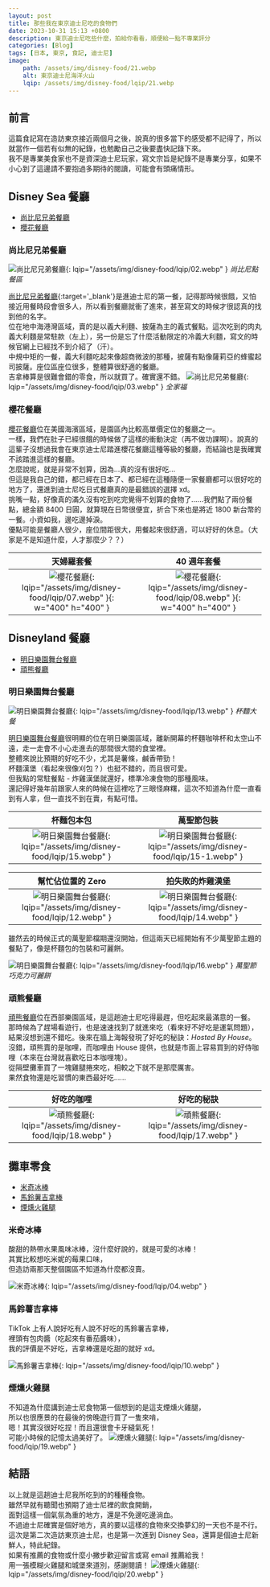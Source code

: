 ```yaml
---
layout: post
title: 那些我在東京迪士尼吃的食物們
date: 2023-10-31 15:13 +0800
description: 東京迪士尼吃些什麼，拍給你看看，順便給一點不專業評分
categories: [Blog]
tags: [日本, 東京, 食記, 迪士尼]
image: 
    path: /assets/img/disney-food/21.webp
    alt: 東京迪士尼海洋火山
    lqip: /assets/img/disney-food/lqip/21.webp
---
```


## 前言
這篇食記寫在造訪東京接近兩個月之後，說真的很多當下的感受都不記得了，所以就當作一個若有似無的紀錄，也勉勵自己之後要盡快記錄下來。<br>
我不是專業美食家也不是資深迪士尼玩家，寫文宗旨是紀錄不是專業分享，如果不小心到了這邊請不要抱過多期待的閱讀，可能會有頭痛情形。

## Disney Sea 餐廳
- [尚比尼兄弟餐廳](#尚比尼兄弟餐廳)
- [櫻花餐廳](#櫻花餐廳)


### 尚比尼兄弟餐廳
![尚比尼兄弟餐廳](/assets/img/disney-food/02.webp){: lqip="/assets/img/disney-food/lqip/02.webp" }
*尚比尼點餐區*

[尚比尼兄弟餐廳](https://www.tokyodisneyresort.jp/tc/tds/restaurant/detail/403/){:target='_blank'}是進迪士尼的第一餐，記得那時候很餓，又怕接近用餐時段會很多人，所以看到餐廳就衝了進來，甚至寫文的時候才很認真的找到他的名字。<br>
位在地中海港灣區域，賣的是以義大利麵、披薩為主的義式餐點。這次吃到的肉丸義大利麵是常駐款（左上），另一份是忘了什麼活動限定的冷義大利麵，寫文的時候官網上已經找不到介紹了（汗）。<br>
中規中矩的一餐，義大利麵吃起來像超商微波的那種，披薩有點像薩莉亞的蜂蜜起司披薩。座位區座位很多，整體算很舒適的餐廳。<br>
吉拿棒算是很難會錯的零食，所以就買了。確實還不錯。
![尚比尼兄弟餐廳](/assets/img/disney-food/03.webp){: lqip="/assets/img/disney-food/lqip/03.webp" }
*全家福*


### 櫻花餐廳
[櫻花餐廳](https://www.tokyodisneyresort.jp/tc/tds/restaurant/detail/432/)位在美國海濱區域，是園區內比較高單價定位的餐廳之一。<br>
一樣，我們在肚子已經很餓的時候做了這樣的衝動決定（再不做功課啊）。說真的這輩子沒想過我會在東京迪士尼踏進櫻花餐廳這種等級的餐廳，而結論也是我確實不該踏進這樣的餐廳。<br>
怎麼說呢，就是非常不划算，因為...真的沒有很好吃...<br>
但這是我自己的錯，都已經在日本了、都已經在這種隨便一家餐廳都可以很好吃的地方了，還進到迪士尼吃日式餐廳真的是最錯誤的選擇 xd。<br>
挑嘴一點，好像真的滿久沒有吃到吃完覺得不划算的食物了......我們點了兩份餐點，總金額 8400 日圓，就算現在日幣很便宜，折合下來也是將近 1800 新台幣的一餐。小資如我，邊吃邊掉淚。<br>
優點可能是餐廳人很少，座位間距很大，用餐起來很舒適，可以好好的休息。（大家是不是知道什麼，人才那麼少？？）


| 天婦羅套餐 | 40 週年套餐|
|:---:|:---:|
|![櫻花餐廳](/assets/img/disney-food/07.webp){: lqip="/assets/img/disney-food/lqip/07.webp" }{: w="400" h="400" }|![櫻花餐廳](/assets/img/disney-food/08.webp){: lqip="/assets/img/disney-food/lqip/08.webp" }{: w="400" h="400" }|


## Disneyland 餐廳
- [明日樂園舞台餐廳](#明日樂園舞台餐廳)
- [頑熊餐廳](#頑熊餐廳)

### 明日樂園舞台餐廳

![明日樂園舞台餐廳](/assets/img/disney-food/13.webp){: lqip="/assets/img/disney-food/lqip/13.webp" }
*杯麵大餐*

[明日樂園舞台餐廳](https://www.tokyodisneyresort.jp/tc/tdl/restaurant/detail/357/)很明顯的位在明日樂園區域，離新開幕的杯麵咖啡杯和太空山不遠，走一走會不小心走進去的那間很大間的食堂裡。<br>整體來說比預期的好吃不少，尤其是薯條，鹹香帶勁！<br>杯麵漢堡（看起來很像刈包？）也挺不錯的，而且很可愛。<br>但我點的常駐餐點 - 炸雞漢堡就還好，標準冷凍食物的那種風味。<br>
還記得好幾年前跟家人來的時候在這裡吃了三眼怪麻糬，這次不知道為什麼一直看到有人拿，但一直找不到在賣，有點可惜。


|杯麵包本包|萬聖節包裝|
|:---:|:---:|
|![明日樂園舞台餐廳](/assets/img/disney-food/15.webp){: lqip="/assets/img/disney-food/lqip/15.webp" }|![明日樂園舞台餐廳](/assets/img/disney-food/15-1.webp){: lqip="/assets/img/disney-food/lqip/15-1.webp" }|

|幫忙佔位置的 Zero|拍失敗的炸雞漢堡|
|:---:|:---:|
|![明日樂園舞台餐廳](/assets/img/disney-food/12.webp){: lqip="/assets/img/disney-food/lqip/12.webp" }|![明日樂園舞台餐廳](/assets/img/disney-food/14.webp){: lqip="/assets/img/disney-food/lqip/14.webp" }|

雖然去的時候正式的萬聖節檔期還沒開始，但這兩天已經開始有不少萬聖節主題的餐點了，像是杯麵包的包裝和可麗餅。<br>


![明日樂園舞台餐廳](/assets/img/disney-food/16.webp){: lqip="/assets/img/disney-food/lqip/16.webp" }
*萬聖節巧克力可麗餅*


### 頑熊餐廳

[頑熊餐廳](https://www.tokyodisneyresort.jp/tc/tdl/restaurant/detail/338/)位在西部樂園區域，是這趟迪士尼吃得最趕，但吃起來最滿意的一餐。<br>
那時候為了趕場看遊行，也是速速找到了就進來吃（看來好不好吃是運氣問題），結果沒想到還不錯吃。後來在牆上海報發現了好吃的秘訣：*Hosted By House*。沒錯，頑熊賣的是咖哩，而咖哩由 House 提供，也就是市面上容易買到的好侍咖哩（本來在台灣就喜歡吃日本咖哩塊）。<br>
從隔壁攤車買了一塊雞腿捲來吃，相較之下就不是那麼厲害。<br>
果然食物還是吃習慣的東西最好吃......

|好吃的咖哩|好吃的秘訣|
|:---:|:---:|
|![頑熊餐廳](/assets/img/disney-food/18.webp){: lqip="/assets/img/disney-food/lqip/18.webp" }|![頑熊餐廳](/assets/img/disney-food/17.webp){: lqip="/assets/img/disney-food/lqip/17.webp" }|

## 攤車零食

- [米奇冰棒](#米奇冰棒)
- [馬鈴薯吉拿棒](#馬鈴薯吉拿棒)
- [煙燻火雞腿](#煙燻火雞腿)




### 米奇冰棒 
酸甜的熱帶水果風味冰棒，沒什麼好說的，就是可愛的冰棒！<br>其實比較想吃米妮的莓果口味，<br>但造訪兩那天整個園區不知道為什麼都沒賣。

![米奇冰棒](/assets/img/disney-food/04.webp){: lqip="/assets/img/disney-food/lqip/04.webp" }

### 馬鈴薯吉拿棒

TikTok 上有人說好吃有人說不好吃的馬鈴薯吉拿棒，<br>裡頭有包肉醬（吃起來有番茄醬味），<br>我的評價是不好吃，吉拿棒還是吃甜的就好 xd。

![馬鈴薯吉拿棒](/assets/img/disney-food/10.webp){: lqip="/assets/img/disney-food/lqip/10.webp" }

### 煙燻火雞腿
不知道為什麼講到迪士尼食物第一個想到的是這支煙燻火雞腿，<br>所以也很應景的在最後的傍晚遊行買了一隻來啃，<br>嗯！其實沒很好吃捏！而且還很會卡牙縫氣死！<br>可能小時候的記憶太過美好了。
![煙燻火雞腿](/assets/img/disney-food/19.webp){: lqip="/assets/img/disney-food/lqip/19.webp" }


## 結語

以上就是這趟迪士尼我所吃到的的種種食物。<br>
雖然早就有聽聞也預期了迪士尼裡的飲食開銷，<br>
面對這樣一個氣氛為重的地方，還是不免邊吃邊淌血。<br>
不過迪士尼確實是個好地方，真的要以這樣的食物來交換夢幻的一天也不是不行。<br>
這次是第二次造訪東京迪士尼，也是第一次進到 Disney Sea，還算是個迪士尼新鮮人，特此紀錄。<br>
如果有推薦的食物或什麼小撇步歡迎留言或寫 email 推薦給我！<br>
用一張模糊火雞腿和城堡來道別，感謝閱讀！
![煙燻火雞腿](/assets/img/disney-food/20.webp){: lqip="/assets/img/disney-food/lqip/20.webp" }
